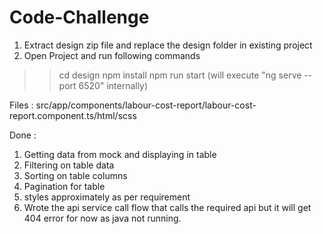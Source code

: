 # Code-Challenge

1) Extract design zip file and replace the design folder in existing project
2) Open Project and run following commands

>> cd design
>> npm install
>> npm run start (will execute "ng serve --port 6520" internally)

Files : src/app/components/labour-cost-report/labour-cost-report.component.ts/html/scss
 
 Done : 
1) Getting data from mock and displaying in table
2) Filtering on table data
3) Sorting on table columns
4) Pagination for table 
5) styles approximately as per requirement
6) Wrote the api service call flow that calls the required api but it will get 404 error for now as java not running.

